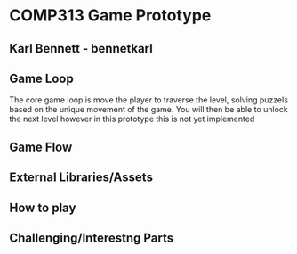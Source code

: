 # COMP313 Game Prototype

## Karl Bennett - bennetkarl

## Game Loop
The core game loop is move the player to traverse the level, solving puzzels based on the unique movement of the game. You will then be able to unlock the next level however in this prototype this is not yet implemented

## Game Flow

## External Libraries/Assets

## How to play

## Challenging/Interestng Parts